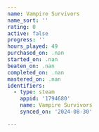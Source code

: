 ```yaml
---
name: Vampire Survivors
name_sort: ''
rating: 0
active: false
progress: ''
hours_played: 49
purchased_on: .nan
started_on: .nan
beaten_on: .nan
completed_on: .nan
mastered_on: .nan
identifiers:
  - type: steam
    appid: '1794680'
    name: Vampire Survivors
    synced_on: '2024-08-30'

---
```

